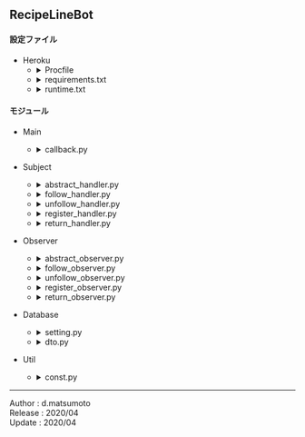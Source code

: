 ## RecipeLineBot

#### 設定ファイル<br>
* Heroku
  * <details><summary>Procfile</summary> heroku で最初に呼び出されるモジュールを設定</details>
  * <details><summary>requirements.txt</summary> heroku でインストールするパッケージを設定</details>
  * <details><summary>runtime.txt</summary> herokuで実行するプログラム言語・バージョンを設定</details>

#### モジュール<br>
* Main
  * <details><summary>callback.py</summary> LineからのWebHookを処理するモジュール</details>

* Subject
  * <details><summary>abstract_handler.py</summary> callbackから受け取ったデータを処理し、observerを呼び出す抽象モジュール</details>
  * <details><summary>follow_handler.py</summary> Followイベントのハンドラー</details>
  * <details><summary>unfollow_handler.py</summary> UnFollowイベントのハンドラー</details>
  * <details><summary>register_handler.py</summary> 商品登録イベントのハンドラー</details>
  * <details><summary>return_handler.py</summary> 一覧、レシピ、webイベントのハンドラー</details>

* Observer
  * <details><summary>abstract_observer.py</summary> handlerから受け取ったデータをDB登録・メッセージ返信する抽象モジュール</details>
  * <details><summary>follow_observer.py</summary> Followイベントのオブザーバー</details>
  * <details><summary>unfollow_observer.py</summary> UnFollowイベントのオブザーバー</details>
  * <details><summary>register_observer.py</summary> 商品登録イベントのオブザーバー</details>
  * <details><summary>return_observer.py</summary> 一覧、レシピ、webイベントのオブザーバー</details>

* Database
  * <details><summary>setting.py</summary> SQLalchemyの設定モジュール</details>
  * <details><summary>dto.py</summary> SQLalchemyのテーブルクラス定義モジュール</details>

* Util
  * <details><summary>const.py</summary> プログラムの定数定義モジュール</details>

***
Author : d.matsumoto<br>
Release : 2020/04<br>
Update : 2020/04
